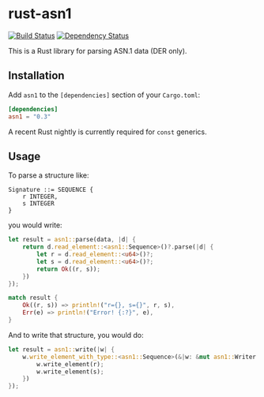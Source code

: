 # rust-asn1

[![Build Status][travis-image]][travis-link]
[![Dependency Status][deps-rs-image]][deps-rs-link]

This is a Rust library for parsing ASN.1 data (DER only).

## Installation

Add `asn1` to the `[dependencies]` section of your `Cargo.toml`:

```toml
[dependencies]
asn1 = "0.3"
```

A recent Rust nightly is currently required for `const` generics.

## Usage

To parse a structure like:

```
Signature ::= SEQUENCE {
    r INTEGER,
    s INTEGER
}
```

you would write:

```rust
let result = asn1::parse(data, |d| {
    return d.read_element::<asn1::Sequence>()?.parse(|d| {
        let r = d.read_element::<u64>()?;
        let s = d.read_element::<u64>()?;
        return Ok((r, s));
    })
});

match result {
    Ok((r, s)) => println!("r={}, s={}", r, s),
    Err(e) => println!("Error! {:?}", e),
}
```

And to write that structure, you would do:

```rust
let result = asn1::write(|w| {
    w.write_element_with_type::<asn1::Sequence>(&|w: &mut asn1::Writer| {
        w.write_element(r);
        w.write_element(s);
    })
});
```

[travis-image]: https://travis-ci.org/alex/rust-asn1.svg?branch=master
[travis-link]: https://travis-ci.org/alex/rust-asn1
[deps-rs-image]: https://deps.rs/repo/github/alex/rust-asn1/status.svg
[deps-rs-link]: https://deps.rs/repo/github/alex/rust-asn1

